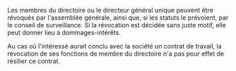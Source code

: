 Les membres du directoire ou le directeur général unique peuvent être révoqués par l'assemblée générale, ainsi que, si les statuts le prévoient, par le conseil de surveillance. Si la révocation est décidée sans juste motif, elle peut donner lieu à dommages-intérêts.

Au cas où l'intéressé aurait conclu avec la société un contrat de travail, la révocation de ses fonctions de membre du directoire n'a pas pour effet de résilier ce contrat.
